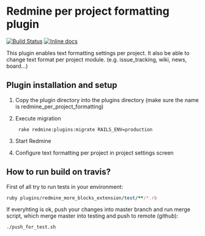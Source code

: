 Redmine per project formatting plugin
=======================

[![Build Status](https://travis-ci.org/kiv-redmine/redmine_per_project_formatting.svg?branch=testing)](https://travis-ci.org/kiv-redmine/redmine_per_project_formatting) [![Inline docs](http://inch-ci.org/github/kiv-redmine/redmine_per_project_formatting.svg?branch=master)](http://inch-ci.org/github/kiv-redmine/redmine_per_project_formatting)

This plugin enables text formatting settings per project.
It also be able to change text format per project module. (e.g. issue_tracking, wiki, news, board...)

Plugin installation and setup
-----------------------------

1. Copy the plugin directory into the plugins directory (make sure the name is redmine_per_project_formatting)
1. Execute migration

        rake redmine:plugins:migrate RAILS_ENV=production

1. Start Redmine
1. Configure text formatting per project in project settings screen

How to run build on travis?
---------------------------
First of all try to run tests in your environment:

```ruby
ruby plugins/redmine_more_blocks_extension/test/**/*.rb
```

If everyhting is ok, push your changes into master branch and run merge script, which merge master into testing and push to remote (github):

```bash
./push_for_test.sh
```


